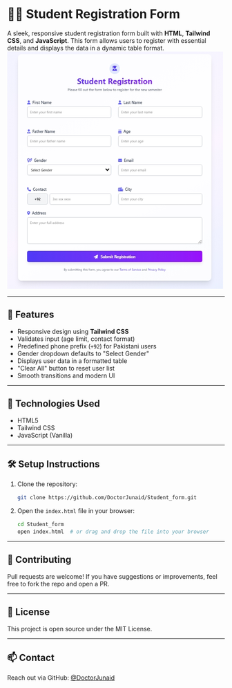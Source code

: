 # 🧑‍🎓 Student Registration Form

A sleek, responsive student registration form built with **HTML**, **Tailwind CSS**, and **JavaScript**. This form allows users to register with essential details and displays the data in a dynamic table format.
![Student Registration Form](./assets/Screenshot_22-4-2025_21391_127.0.0.1.jpeg)

---

## 🚀 Features

- Responsive design using **Tailwind CSS**
- Validates input (age limit, contact format)
- Predefined phone prefix (`+92`) for Pakistani users
- Gender dropdown defaults to "Select Gender"
- Displays user data in a formatted table
- "Clear All" button to reset user list
- Smooth transitions and modern UI

---

## 🧪 Technologies Used

- HTML5
- Tailwind CSS
- JavaScript (Vanilla)

---

## 🛠️ Setup Instructions

1. Clone the repository:
   ```bash
   git clone https://github.com/DoctorJunaid/Student_form.git
   ```

2. Open the `index.html` file in your browser:
   ```bash
   cd Student_form
   open index.html  # or drag and drop the file into your browser
   ```

---



## 🤝 Contributing

Pull requests are welcome! If you have suggestions or improvements, feel free to fork the repo and open a PR.

---

## 📄 License

This project is open source under the MIT License.

---

## 📫 Contact

Reach out via GitHub: [@DoctorJunaid](https://github.com/DoctorJunaid)
